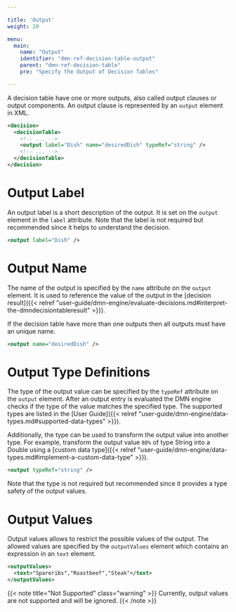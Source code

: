 ```yaml
---

title: 'Output'
weight: 20

menu:
  main:
    name: "Output"
    identifier: "dmn-ref-decision-table-output"
    parent: "dmn-ref-decision-table"
    pre: "Specify the Output of Decision Tables"

---
```


A decision table have one or more outputs, also called output clauses or output components. An output clause is represented by an `output` element in XML.

```xml
<decision>
  <decisionTable>
    <!-- ... -->  
    <output label="Dish" name="desiredDish" typeRef="string" />
    <!-- ... -->    
  </decisionTable>
</decision>
```

# Output Label

An output label is a short description of the output. It is set on the `output` element in the `label` attribute. Note that the label is not required but recommended since it helps to understand the decision.

```xml
<output label="Dish" />
```

# Output Name

The name of the output is specified by the `name` attribute on the `output` element. It is used to reference the value of the output in the [decision result]({{< relref "user-guide/dmn-engine/evaluate-decisions.md#interpret-the-dmndecisiontableresult" >}}). 

If the decision table have more than one outputs then all outputs must have an unique name.

```xml
<output name="desiredDish" />
```

# Output Type Definitions

The type of the output value can be specified by the `typeRef` attribute on the `output` element. After an output entry is evaluated the DMN engine checks if the type of the value matches the specified type. The supported types are listed in the [User Guide]({{< relref "user-guide/dmn-engine/data-types.md#supported-data-types" >}}).

Additionally, the type can be used to transform the output value into another type. For example, transform the output value `80%` of type String into a Double using a [custom data type]({{< relref "user-guide/dmn-engine/data-types.md#implement-a-custom-data-type" >}}).

```xml
<output typeRef="string" />
```

Note that the type is not required but recommended since it provides a type safety of the output values.

# Output Values

Output values allows to restrict the possible values of the output. The allowed values are specified by the `outputValues` element which contains an expression in an `text` element.

```xml
<outputValues>
  <text>"Spareribs","Roastbeef","Steak"</text>
</outputValues>
```

{{< note title="Not Supported" class="warning" >}}
Currently, output values are not supported and will be ignored.
{{< /note >}}
